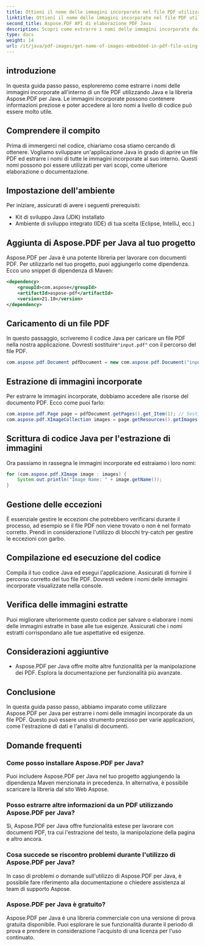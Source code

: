 ```yaml
---
title: Ottieni il nome delle immagini incorporate nel file PDF utilizzando Java
linktitle: Ottieni il nome delle immagini incorporate nel file PDF utilizzando Java
second_title: Aspose.PDF API di elaborazione PDF Java
description: Scopri come estrarre i nomi delle immagini incorporate dai file PDF utilizzando Java e Aspose.PDF per Java. Guida passo passo con codice sorgente per un'efficiente estrazione dei dati PDF.
type: docs
weight: 14
url: /it/java/pdf-images/get-name-of-images-embedded-in-pdf-file-using-java/
---
```

## introduzione

In questa guida passo passo, esploreremo come estrarre i nomi delle immagini incorporate all'interno di un file PDF utilizzando Java e la libreria Aspose.PDF per Java. Le immagini incorporate possono contenere informazioni preziose e poter accedere ai loro nomi a livello di codice può essere molto utile.

## Comprendere il compito

Prima di immergerci nel codice, chiariamo cosa stiamo cercando di ottenere. Vogliamo sviluppare un'applicazione Java in grado di aprire un file PDF ed estrarre i nomi di tutte le immagini incorporate al suo interno. Questi nomi possono poi essere utilizzati per vari scopi, come ulteriore elaborazione o documentazione.

## Impostazione dell'ambiente

Per iniziare, assicurati di avere i seguenti prerequisiti:

- Kit di sviluppo Java (JDK) installato
- Ambiente di sviluppo integrato (IDE) di tua scelta (Eclipse, IntelliJ, ecc.)

## Aggiunta di Aspose.PDF per Java al tuo progetto

Aspose.PDF per Java è una potente libreria per lavorare con documenti PDF. Per utilizzarlo nel tuo progetto, puoi aggiungerlo come dipendenza. Ecco uno snippet di dipendenza di Maven:

```xml
<dependency>
    <groupId>com.aspose</groupId>
    <artifactId>aspose-pdf</artifactId>
    <version>21.10</version>
</dependency>
```

## Caricamento di un file PDF

 In questo passaggio, scriveremo il codice Java per caricare un file PDF nella nostra applicazione. Dovresti sostituire`"input.pdf"` con il percorso del file PDF.

```java
com.aspose.pdf.Document pdfDocument = new com.aspose.pdf.Document("input.pdf");
```

## Estrazione di immagini incorporate

Per estrarre le immagini incorporate, dobbiamo accedere alle risorse del documento PDF. Ecco come puoi farlo:

```java
com.aspose.pdf.Page page = pdfDocument.getPages().get_Item(1); // Sostituisci con il numero di pagina desiderato
com.aspose.pdf.XImageCollection images = page.getResources().getImages();
```

## Scrittura di codice Java per l'estrazione di immagini

Ora passiamo in rassegna le immagini incorporate ed estraiamo i loro nomi:

```java
for (com.aspose.pdf.XImage image : images) {
    System.out.println("Image Name: " + image.getName());
}
```

## Gestione delle eccezioni

È essenziale gestire le eccezioni che potrebbero verificarsi durante il processo, ad esempio se il file PDF non viene trovato o non è nel formato corretto. Prendi in considerazione l'utilizzo di blocchi try-catch per gestire le eccezioni con garbo.

## Compilazione ed esecuzione del codice

Compila il tuo codice Java ed esegui l'applicazione. Assicurati di fornire il percorso corretto del tuo file PDF. Dovresti vedere i nomi delle immagini incorporate visualizzate nella console.

## Verifica delle immagini estratte

Puoi migliorare ulteriormente questo codice per salvare o elaborare i nomi delle immagini estratte in base alle tue esigenze. Assicurati che i nomi estratti corrispondano alle tue aspettative ed esigenze.

## Considerazioni aggiuntive

- Aspose.PDF per Java offre molte altre funzionalità per la manipolazione dei PDF. Esplora la documentazione per funzionalità più avanzate.

## Conclusione

In questa guida passo passo, abbiamo imparato come utilizzare Aspose.PDF per Java per estrarre i nomi delle immagini incorporate da un file PDF. Questo può essere uno strumento prezioso per varie applicazioni, come l'estrazione di dati e l'analisi di documenti.

## Domande frequenti

### Come posso installare Aspose.PDF per Java?

Puoi includere Aspose.PDF per Java nel tuo progetto aggiungendo la dipendenza Maven menzionata in precedenza. In alternativa, è possibile scaricare la libreria dal sito Web Aspose.

### Posso estrarre altre informazioni da un PDF utilizzando Aspose.PDF per Java?

Sì, Aspose.PDF per Java offre funzionalità estese per lavorare con documenti PDF, tra cui l'estrazione del testo, la manipolazione della pagina e altro ancora.

### Cosa succede se riscontro problemi durante l'utilizzo di Aspose.PDF per Java?

In caso di problemi o domande sull'utilizzo di Aspose.PDF per Java, è possibile fare riferimento alla documentazione o chiedere assistenza al team di supporto Aspose.

### Aspose.PDF per Java è gratuito?

Aspose.PDF per Java è una libreria commerciale con una versione di prova gratuita disponibile. Puoi esplorare le sue funzionalità durante il periodo di prova e prendere in considerazione l'acquisto di una licenza per l'uso continuato.